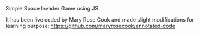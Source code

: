 Simple Space Invader Game using JS. 

It has been live coded by Mary Rose Cook and made slight modifications for learning purpose:
https://github.com/maryrosecook/annotated-code